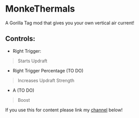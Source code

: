 # MonkeThermals
A Gorilla Tag mod that gives you your own vertical air current!

## Controls:
- Right Trigger:
> Starts Updraft

- Right Trigger Percentage (TO DO)
> Increases Updraft Strength

- A (TO DO)
> Boost

If you use this for content please link my [channel](https://www.youtube.com/@StrongSyntax) below!
